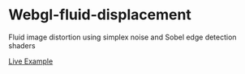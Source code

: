 # Webgl-fluid-displacement
Fluid image distortion using simplex noise and Sobel edge detection shaders

[Live Example](https://marcel-g.github.io/Webgl-fluid-displacement/)
